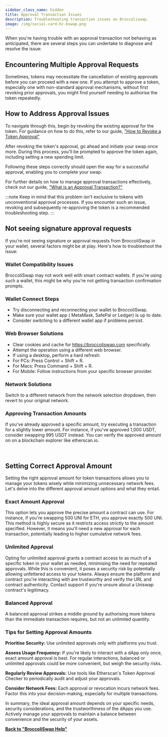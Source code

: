 ```yaml
---
sidebar_class_name: hidden
title: Approval Transaction Issues
description: Troubleshooting transaction issues on Broccoliswap.
image: /img/social-card-hc-bswap.png
---
```


When you're having trouble with an approval transaction not behaving as anticipated, there are several steps you can undertake to diagnose and resolve the issue:

## Encountering Multiple Approval Requests

Sometimes, tokens may necessitate the cancellation of existing approvals before you can proceed with a new one. If you attempt to approve a token, especially one with non-standard approval mechanisms, without first revoking prior approvals, you might find yourself needing to authorise the token repeatedly.

## How to Address Approval Issues

To navigate through this, begin by revoking the existing approval for the token. For guidance on how to do this, refer to our guide, ["How to Revoke a Token Approval"](011-revoke-token-approval.md)

After revoking the token's approval, go ahead and initiate your swap once more. During this process, you'll be prompted to approve the token again, including setting a new spending limit.

Following these steps correctly should open the way for a successful approval, enabling you to complete your swap. 

For further details on how to manage approval transactions effectively, check out our guide, ["What is an Approval Transaction?"](010-approval-tx.md)

:::note
Keep in mind that this problem isn't exclusive to tokens with unconventional approval processes. If you encounter such an issue, revoking and subsequently re-approving the token is a recommended troubleshooting step.
:::



## Not seeing signature approval requests

If you're not seeing signature or approval requests from BroccoliSwap in your wallet, several factors might be at play. Here's how to troubleshoot the issue:

### Wallet Compatibility Issues

BroccoliSwap may not work well with smart contract wallets. If you're using such a wallet, this might be why you're not getting transaction confirmation prompts.

### Wallet Connect Steps

- Try disconnecting and reconnecting your wallet to BroccoliSwap.
- Make sure your wallet app ( MetaMask, SafePal or Ledger) is up to date.
- Consider switching to a different wallet app if problems persist.

### Web Browser Solutions

- Clear cookies and cache for https://broccoliswap.com specifically.
- Attempt the operation using a different web browser.
- If using a desktop, perform a hard refresh:
- For PCs: Press Control + Shift + R.
- For Macs: Press Command + Shift + R.
- For Mobile: Follow instructions from your specific browser provider.

### Network Solutions

Switch to a different network from the network selection dropdown, then revert to your original network.

### Approving Transaction Amounts

If you've already approved a specific amount, try executing a transaction for a slightly lower amount. For instance, if you've approved 1,000 USDT, consider swapping 995 USDT instead. You can verify the approved amount on on a blockchain explorer like etherscan.io.

<br/>

## Setting Correct Approval Amount

Setting the right approval amount for token transactions allows you to manage your tokens wisely while minimizing unnecessary network fees. Let's delve into the different approval amount options and what they entail.

### Exact Amount Approval

This option lets you approve the precise amount a contract can use. For instance, if you're swapping 500 UNI for ETH, you approve exactly 500 UNI. This method is highly secure as it restricts access strictly to the amount specified. However, it means you'll need a new approval for each transaction, potentially leading to higher cumulative network fees.

### Unlimited Approval

Opting for unlimited approval grants a contract access to as much of a specific token in your wallet as needed, minimising the need for repeated approvals. While this is convenient, it poses a security risk by potentially allowing unfettered access to your tokens. Always ensure the platform and contract you're interacting with are trustworthy and verify the URL and contract authenticity. Contact support if you're unsure about a Uniswap contract's legitimacy.

### Balanced Approval

A balanced approval strikes a middle ground by authorising more tokens than the immediate transaction requires, but not an unlimited quantity.

### Tips for Setting Approval Amounts

**Prioritise Security:** Use unlimited approvals only with platforms you trust.

**Assess Usage Frequency:** If you're likely to interact with a dApp only once, exact amount approval is best. For regular interactions, balanced or unlimited approvals could be more convenient, but weigh the security risks.

**Regularly Review Approvals:** Use tools like Etherscan's Token Approval Checker to periodically audit and adjust your approvals.

**Consider Network Fees:** Each approval or revocation incurs network fees. Factor this into your decision-making, especially for multiple transactions.

In summary, the ideal approval amount depends on your specific needs, security considerations, and the trustworthiness of the dApps you use. Actively manage your approvals to maintain a balance between convenience and the security of your assets.


**[Back to "BroccoliSwap Help"](/docs/090-Help-Centre/020-Broccoliswap/001-Index.md)**
